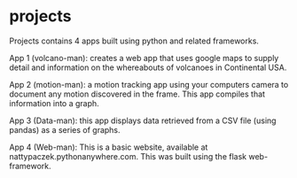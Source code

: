 # projects

Projects contains 4 apps built using python and related frameworks. 

App 1 (volcano-man): creates a web app that uses google maps to supply detail and information on the whereabouts of volcanoes in Continental USA.

App 2 (motion-man): a motion tracking app using your computers camera to document any motion discovered in the frame. This app compiles that information into a graph.

App 3 (Data-man): this app displays data retrieved from a CSV file (using pandas) as a series of graphs. 

App 4 (Web-man): This is a basic website, available at nattypaczek.pythonanywhere.com. This was built using the flask web-framework.
